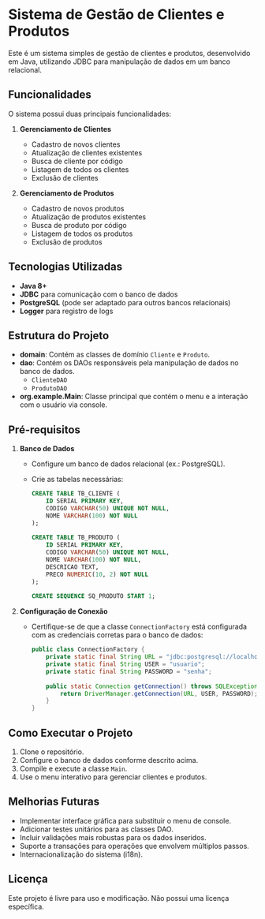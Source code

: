 # Sistema de Gestão de Clientes e Produtos

Este é um sistema simples de gestão de clientes e produtos, desenvolvido em Java, utilizando JDBC para manipulação de dados em um banco relacional.

## Funcionalidades

O sistema possui duas principais funcionalidades:

1. **Gerenciamento de Clientes**
    - Cadastro de novos clientes
    - Atualização de clientes existentes
    - Busca de cliente por código
    - Listagem de todos os clientes
    - Exclusão de clientes

2. **Gerenciamento de Produtos**
    - Cadastro de novos produtos
    - Atualização de produtos existentes
    - Busca de produto por código
    - Listagem de todos os produtos
    - Exclusão de produtos

## Tecnologias Utilizadas

- **Java 8+**
- **JDBC** para comunicação com o banco de dados
- **PostgreSQL** (pode ser adaptado para outros bancos relacionais)
- **Logger** para registro de logs

## Estrutura do Projeto

- **domain**: Contém as classes de domínio `Cliente` e `Produto`.
- **dao**: Contém os DAOs responsáveis pela manipulação de dados no banco de dados.
    - `ClienteDAO`
    - `ProdutoDAO`
- **org.example.Main**: Classe principal que contém o menu e a interação com o usuário via console.

## Pré-requisitos

1. **Banco de Dados**
    - Configure um banco de dados relacional (ex.: PostgreSQL).
    - Crie as tabelas necessárias:

      ```sql
      CREATE TABLE TB_CLIENTE (
          ID SERIAL PRIMARY KEY,
          CODIGO VARCHAR(50) UNIQUE NOT NULL,
          NOME VARCHAR(100) NOT NULL
      );
 
      CREATE TABLE TB_PRODUTO (
          ID SERIAL PRIMARY KEY,
          CODIGO VARCHAR(50) UNIQUE NOT NULL,
          NOME VARCHAR(100) NOT NULL,
          DESCRICAO TEXT,
          PRECO NUMERIC(10, 2) NOT NULL
      );
 
      CREATE SEQUENCE SQ_PRODUTO START 1;
      ```

2. **Configuração de Conexão**
    - Certifique-se de que a classe `ConnectionFactory` está configurada com as credenciais corretas para o banco de dados:

      ```java
      public class ConnectionFactory {
          private static final String URL = "jdbc:postgresql://localhost:5432/sistema_gestao";
          private static final String USER = "usuario";
          private static final String PASSWORD = "senha";
 
          public static Connection getConnection() throws SQLException {
              return DriverManager.getConnection(URL, USER, PASSWORD);
          }
      }
      ```

## Como Executar o Projeto

1. Clone o repositório.
2. Configure o banco de dados conforme descrito acima.
3. Compile e execute a classe `Main`.
4. Use o menu interativo para gerenciar clientes e produtos.

## Melhorias Futuras

- Implementar interface gráfica para substituir o menu de console.
- Adicionar testes unitários para as classes DAO.
- Incluir validações mais robustas para os dados inseridos.
- Suporte a transações para operações que envolvem múltiplos passos.
- Internacionalização do sistema (i18n).

## Licença

Este projeto é livre para uso e modificação. Não possui uma licença específica.
